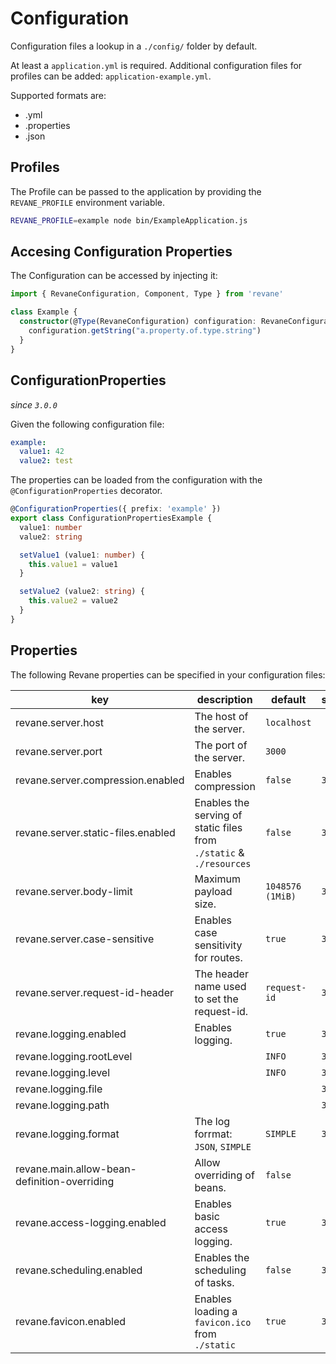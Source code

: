# Configuration

Configuration files a lookup in a `./config/` folder by default.

At least a `application.yml` is required. Additional configuration files for profiles can be added: `application-example.yml`.

Supported formats are:
- .yml
- .properties
- .json

## Profiles

The Profile can be passed to the application by providing the `REVANE_PROFILE` environment variable.

```sh
REVANE_PROFILE=example node bin/ExampleApplication.js
```

## Accesing Configuration Properties

The Configuration can be accessed by injecting it:

```ts
import { RevaneConfiguration, Component, Type } from 'revane'

class Example {
  constructor(@Type(RevaneConfiguration) configuration: RevaneConfiguration) {
    configuration.getString("a.property.of.type.string")
  }
}
```

## ConfigurationProperties

*since `3.0.0`*

Given the following configuration file:

```yml
example:
  value1: 42
  value2: test
```

The properties can be loaded from the configuration with the `@ConfigurationProperties` decorator.

```ts
@ConfigurationProperties({ prefix: 'example' })
export class ConfigurationPropertiesExample {
  value1: number
  value2: string

  setValue1 (value1: number) {
    this.value1 = value1
  }

  setValue2 (value2: string) {
    this.value2 = value2
  }
}
```


## Properties

The following Revane properties can be specified in your configuration files:

| key                                          | description                                                         | default          | since   |
|----------------------------------------------|---------------------------------------------------------------------|------------------|---------|
| revane.server.host                           | The host of the server.                                             | `localhost`      |         |
| revane.server.port                           | The port of the server.                                             | `3000`           |         |
| revane.server.compression.enabled            | Enables compression                                                 | `false`          | `3.1.0` |
| revane.server.static-files.enabled           | Enables the serving of static files from `./static` & `./resources` | `false`          | `3.2.0` |
| revane.server.body-limit                     | Maximum payload size.                                               | `1048576 (1MiB)` | `3.2.0` |
| revane.server.case-sensitive                 | Enables case sensitivity for routes.                                | `true`           | `3.2.0` |
| revane.server.request-id-header              | The header name used to set the request-id.                         | `request-id`     | `3.2.0` |
| revane.logging.enabled                       | Enables logging.                                                    | `true`           | `3.0.0` |
| revane.logging.rootLevel                     |                                                                     | `INFO`           | `3.0.0` |
| revane.logging.level                         |                                                                     | `INFO`           | `3.0.0` |
| revane.logging.file                          |                                                                     |                  | `3.0.0` |
| revane.logging.path                          |                                                                     |                  | `3.0.0` |
| revane.logging.format                        | The log forrmat: `JSON`, `SIMPLE`                                   | `SIMPLE`         | `3.0.0` |
| revane.main.allow-bean-definition-overriding | Allow overriding of beans.                                          | `false`          |         |
| revane.access-logging.enabled                | Enables basic access logging.                                       | `true`           | `3.0.0` |
| revane.scheduling.enabled                    | Enables the scheduling of tasks.                                    | `false`          | `3.1.0` |
| revane.favicon.enabled                       | Enables loading a `favicon.ico` from `./static`                     | `true`           | `3.1.0` |